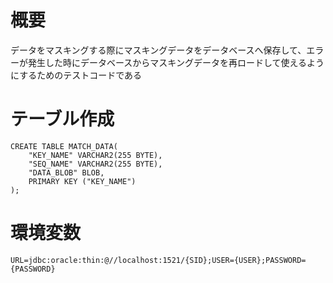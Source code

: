 # 概要

データをマスキングする際にマスキングデータをデータベースへ保存して、エラーが発生した時にデータベースからマスキングデータを再ロードして使えるようにするためのテストコードである

# テーブル作成

```
CREATE TABLE MATCH_DATA(
    "KEY_NAME" VARCHAR2(255 BYTE), 
    "SEQ_NAME" VARCHAR2(255 BYTE),
    "DATA_BLOB" BLOB, 
    PRIMARY KEY ("KEY_NAME")
);
```

# 環境変数

```
URL=jdbc:oracle:thin:@//localhost:1521/{SID};USER={USER};PASSWORD={PASSWORD}
```